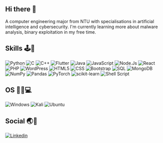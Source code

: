 ## Hi there 👋 
A computer engineering major from NTU with specialisations in artificial intelligence and cybersecurity. I'm currently learning more about malware analysis, binary exploitation in my free time.

## Skills 🕹️🎯
![Python](https://img.shields.io/badge/Python-3776AB?style=for-the-badge&logo=python&logoColor=white "Python3")
![C](https://img.shields.io/badge/C-00599C?style=for-the-badge&logo=c&logoColor=white "C")
![C++](https://img.shields.io/badge/C%2B%2B-00599C?style=for-the-badge&logo=c%2B%2B&logoColor=white "C++")
![Flutter](https://img.shields.io/badge/Flutter-%2302569B.svg?style=for-the-badge&logo=Flutter&logoColor=white)
![Java](https://img.shields.io/badge/Java-ED8B00?style=for-the-badge&logo=java&logoColor=white "Java")
![JavaScript](https://img.shields.io/badge/javascript-%23323330.svg?style=for-the-badge&logo=javascript&logoColor=%23F7DF1E)
![Node.Js](https://img.shields.io/badge/Node.js-43853D?style=for-the-badge&logo=node.js&logoColor=white)
![React](https://img.shields.io/badge/React-20232A?style=for-the-badge&logo=react&logoColor=61DAFB)
![PHP](https://img.shields.io/badge/PHP-777BB4?style=for-the-badge&logo=php&logoColor=white)
![WordPress](https://img.shields.io/badge/WordPress-%23117AC9.svg?style=for-the-badge&logo=WordPress&logoColor=white)
![HTML5](https://img.shields.io/badge/HTML5-E34F26?style=for-the-badge&logo=html5&logoColor=white "HTML5")
![CSS](https://img.shields.io/badge/CSS3-1572B6?style=for-the-badge&logo=css3&logoColor=white "CSS")
![Bootstrap](https://img.shields.io/badge/Bootstrap-563D7C?style=for-the-badge&logo=bootstrap&logoColor=white)
![SQL](https://img.shields.io/badge/MySQL-00000F?style=for-the-badge&logo=mysql&logoColor=white)
![MongoDB](https://img.shields.io/badge/MongoDB-4EA94B?style=for-the-badge&logo=mongodb&logoColor=white)
![NumPy](https://img.shields.io/badge/numpy-%23013243.svg?style=for-the-badge&logo=numpy&logoColor=white)
![Pandas](https://img.shields.io/badge/pandas-%23150458.svg?style=for-the-badge&logo=pandas&logoColor=white)
![PyTorch](https://img.shields.io/badge/PyTorch-%23EE4C2C.svg?style=for-the-badge&logo=PyTorch&logoColor=white)
![scikit-learn](https://img.shields.io/badge/scikit--learn-%23F7931E.svg?style=for-the-badge&logo=scikit-learn&logoColor=white)
![Shell Script](https://img.shields.io/badge/shell_script-%23121011.svg?style=for-the-badge&logo=gnu-bash&logoColor=white)

## OS 👩‍💻💻
![Windows](https://img.shields.io/badge/Windows-0078D6?style=for-the-badge&logo=windows&logoColor=white)
![Kali](https://img.shields.io/badge/Kali-268BEE?style=for-the-badge&logo=kalilinux&logoColor=white)
![Ubuntu](https://img.shields.io/badge/Ubuntu-E95420?style=for-the-badge&logo=ubuntu&logoColor=white)

## Social 🌏💪
 [![Linkedin](https://img.shields.io/badge/LinkedIn-0077B5?style=for-the-badge&logo=linkedin&logoColor=white)](https://www.linkedin.com/in/limyanqi/)

<!-- ![](https://komarev.com/ghpvc/?username=yanyan-alien) -->


<!-- Here are some ideas to get you started:

- 🔭 I’m currently working on ...
- 🌱 I’m currently learning ...
- 👯 I’m looking to collaborate on ...
- 🤔 I’m looking for help with ...
- 💬 Ask me about ...
- 📫 How to reach me: ...
- 😄 Pronouns: ...
- ⚡ Fun fact: ...
 -->
